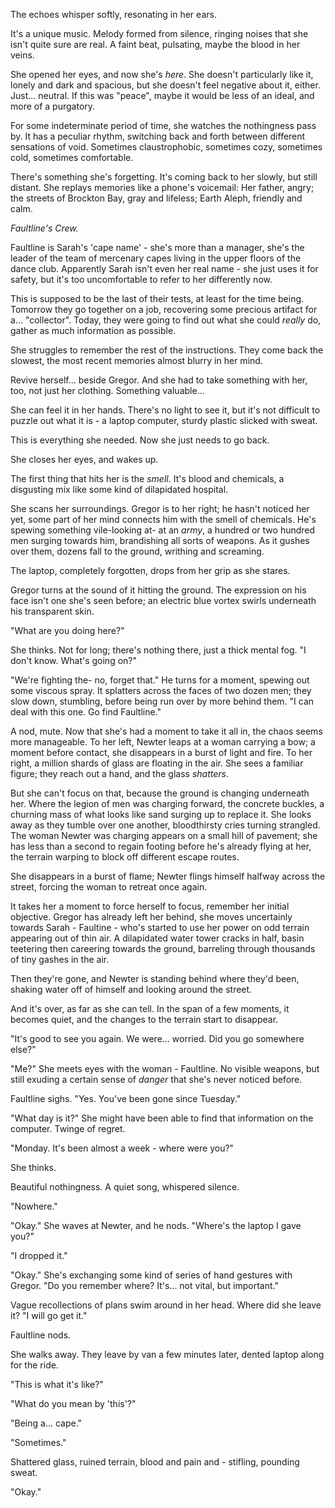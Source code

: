 The echoes whisper softly, resonating in her ears.

It's a unique music. Melody formed from silence, ringing noises that she isn't quite sure are real. A faint beat, pulsating, maybe the blood in her veins.

She opened her eyes, and now she's *here*. She doesn't particularly like it, lonely and dark and spacious, but she doesn't feel negative about it, either. Just... neutral. If this was "peace", maybe it would be less of an ideal, and more of a purgatory.

For some indeterminate period of time, she watches the nothingness pass by. It has a peculiar rhythm, switching back and forth between different sensations of void. Sometimes claustrophobic, sometimes cozy, sometimes cold, sometimes comfortable.

There's something she's forgetting. It's coming back to her slowly, but still distant. She replays memories like a phone's voicemail: Her father, angry; the streets of Brockton Bay, gray and lifeless; Earth Aleph, friendly and calm. 

*Faultline's Crew.*

Faultline is Sarah's 'cape name' - she's more than a manager, she's the leader of the team of mercenary capes living in the upper floors of the dance club. Apparently Sarah isn't even her real name - she just uses it for safety, but it's too uncomfortable to refer to her differently now.

This is supposed to be the last of their tests, at least for the time being. Tomorrow they go together on a job, recovering some precious artifact for a... "collector". Today, they were going to find out what she could *really* do, gather as much information as possible.

She struggles to remember the rest of the instructions. They come back the slowest, the most recent memories almost blurry in her mind. 

Revive herself... beside Gregor. And she had to take something with her, too, not just her clothing. Something valuable... 

She can feel it in her hands. There's no light to see it, but it's not difficult to puzzle out what it is - a laptop computer, sturdy plastic slicked with sweat. 

This is everything she needed. Now she just needs to go back.

She closes her eyes, and wakes up.

The first thing that hits her is the *smell*. It's blood and chemicals, a disgusting mix like some kind of dilapidated hospital. 

She scans her surroundings. Gregor is to her right; he hasn't noticed her yet, some part of her mind connects him with the smell of chemicals. He's spewing something vile-looking at- at an *army*, a hundred or two hundred men surging towards him, brandishing all sorts of weapons. As it gushes over them, dozens fall to the ground, writhing and screaming.

The laptop, completely forgotten, drops from her grip as she stares.

Gregor turns at the sound of it hitting the ground. The expression on his face isn't one she's seen before; an electric blue vortex swirls underneath his transparent skin.

"What are you doing here?"

She thinks. Not for long; there's nothing there, just a thick mental fog. "I don't know. What's going on?"

"We're fighting the- no, forget that." He turns for a moment, spewing out some viscous spray. It splatters across the faces of two dozen men; they slow down, stumbling, before being run over by more behind them. "I can deal with this one. Go find Faultline."

A nod, mute. Now that she's had a moment to take it all in, the chaos seems more manageable. To her left, Newter leaps at a woman carrying a bow; a moment before contact, she disappears in a burst of light and fire. To her right, a million shards of glass are floating in the air. She sees a familiar figure; they reach out a hand, and the glass *shatters*.

But she can't focus on that, because the ground is changing underneath her. Where the legion of men was charging forward, the concrete buckles, a churning mass of what looks like sand surging up to replace it. She looks away as they tumble over one another, bloodthirsty cries turning strangled. The woman Newter was charging appears on a small hill of pavement; she has less than a second to regain footing before he's already flying at her, the terrain warping to block off different escape routes.

She disappears in a burst of flame; Newter flings himself halfway across the street, forcing the woman to retreat once again. 

It takes her a moment to force herself to focus, remember her initial objective. Gregor has already left her behind, she moves uncertainly towards Sarah - Faultine - who's started to use her power on odd terrain appearing out of thin air. A dilapidated water tower cracks in half, basin teetering then careering towards the ground, barreling through thousands of tiny gashes in the air. 

Then they're gone, and Newter is standing behind where they'd been, shaking water off of himself and looking around the street. 

And it's over, as far as she can tell. In the span of a few moments, it becomes quiet, and the changes to the terrain start to disappear.

"It's good to see you again. We were... worried. Did you go somewhere else?"

"Me?" She meets eyes with the woman - Faultline. No visible weapons, but still exuding a certain sense of *danger* that she's never noticed before.

Faultline sighs. "Yes. You've been gone since Tuesday."

"What day is it?" She might have been able to find that information on the computer. Twinge of regret.

"Monday. It's been almost a week - where were you?"

She thinks.

Beautiful nothingness. A quiet song, whispered silence.

"Nowhere."

"Okay." She waves at Newter, and he nods. "Where's the laptop I gave you?"

"I dropped it."

"Okay." She's exchanging some kind of series of hand gestures with Gregor. "Do you remember where? It's... not vital, but important."

Vague recollections of plans swim around in her head. Where did she leave it? "I will go get it."

Faultline nods.

She walks away. They leave by van a few minutes later, dented laptop along for the ride.

"This is what it's like?"

"What do you mean by 'this'?"

"Being a... cape."

"Sometimes."

Shattered glass, ruined terrain, blood and pain and - stifling, pounding sweat.

"Okay."